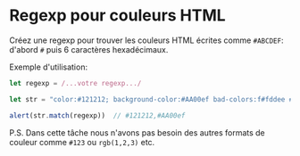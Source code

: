 # Regexp pour couleurs HTML

Créez une regexp pour trouver les couleurs HTML écrites comme `#ABCDEF`: d'abord `#` puis 6 caractères hexadécimaux.

Exemple d'utilisation:

```js
let regexp = /...votre regexp.../

let str = "color:#121212; background-color:#AA00ef bad-colors:f#fddee #fd2 #12345678";

alert(str.match(regexp))  // #121212,#AA00ef
```

P.S. Dans cette tâche nous n'avons pas besoin des autres formats de couleur comme `#123` ou `rgb(1,2,3)` etc.
